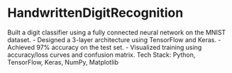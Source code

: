 # HandwrittenDigitRecognition
Built a digit classifier using a fully connected neural network on the MNIST dataset. - Designed a 3-layer
architecture using TensorFlow and Keras. - Achieved 97% accuracy on the test set. - Visualized training
using accuracy/loss curves and confusion matrix.
Tech Stack: Python, TensorFlow, Keras, NumPy, Matplotlib
